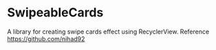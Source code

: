 # SwipeableCards
A library for creating swipe cards effect using RecyclerView.
Reference https://github.com/nihad92
